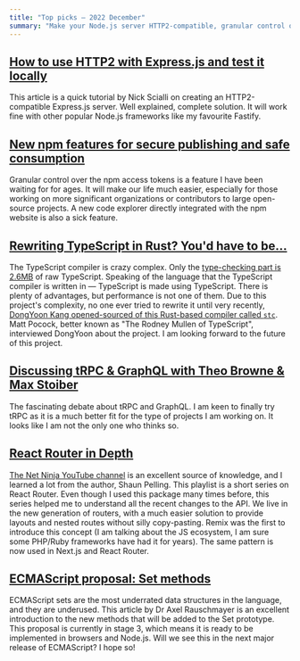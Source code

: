 ```yaml
---
title: "Top picks — 2022 December"
summary: "Make your Node.js server HTTP2-compatible, granular control over npm access tokens just landed, Rust-based TypeScript compiler, GraphQL vs tRPC and more… "
---
```


## [How to use HTTP2 with Express.js and test it locally](https://typeofnan.dev/how-to-use-http2-with-express/)

This article is a quick tutorial by Nick Scialli on creating an HTTP2-compatible Express.js server. Well explained, complete solution. It will work fine with other popular Node.js frameworks like my favourite Fastify.

## [New npm features for secure publishing and safe consumption](https://github.blog/2022-12-06-new-npm-features-for-secure-publishing-and-safe-consumption/)

Granular control over the npm access tokens is a feature I have been waiting for for ages. It will make our life much easier, especially for those working on more significant organizations or contributors to large open-source projects. A new code explorer directly integrated with the npm website is also a sick feature.

## [Rewriting TypeScript in Rust? You'd have to be...](https://www.totaltypescript.com/rewriting-typescript-in-rust)

The TypeScript compiler is crazy complex. Only the [type-checking part is 2.6MB](https://github.com/microsoft/TypeScript/blob/main/src/compiler/checker.ts) of raw TypeScript. Speaking of the language that the TypeScript compiler is written in — TypeScript is made using TypeScript. There is plenty of advantages, but performance is not one of them. Due to this project's complexity, no one ever tried to rewrite it until very recently, [DongYoon Kang opened-sourced of this Rust-based compiler called `stc`](https://github.com/dudykr/stc). Matt Pocock, better known as "The Rodney Mullen of TypeScript", interviewed DongYoon about the project. I am looking forward to the future of this project.

## [Discussing tRPC & GraphQL with Theo Browne & Max Stoiber](https://youtu.be/2-407yO8nEU)

The fascinating debate about tRPC and GraphQL. I am keen to finally try tRPC as it is a much better fit for the type of projects I am working on. It looks like I am not the only one who thinks so.

## [React Router in Depth](https://www.youtube.com/playlist?list=PL4cUxeGkcC9iVKmtNuCeIswnQ97in2GGf)

[The Net Ninja YouTube channel](https://www.youtube.com/@NetNinja/about) is an excellent source of knowledge, and I learned a lot from the author, Shaun Pelling. This playlist is a short series on React Router. Even though I used this package many times before, this series helped me to understand all the recent changes to the API. We live in the new generation of routers, with a much easier solution to provide layouts and nested routes without silly copy-pasting. Remix was the first to introduce this concept (I am talking about the JS ecosystem, I am sure some PHP/Ruby frameworks have had it for years). The same pattern is now used in Next.js and React Router.

## [ECMAScript proposal: Set methods](https://2ality.com/2022/12/set-methods.html)

ECMAScript sets are the most underrated data structures in the language, and they are underused. This article by Dr Axel Rauschmayer is an excellent introduction to the new methods that will be added to the Set prototype. This proposal is currently in stage 3, which means it is ready to be implemented in browsers and Node.js. Will we see this in the next major release of ECMAScript? I hope so!
